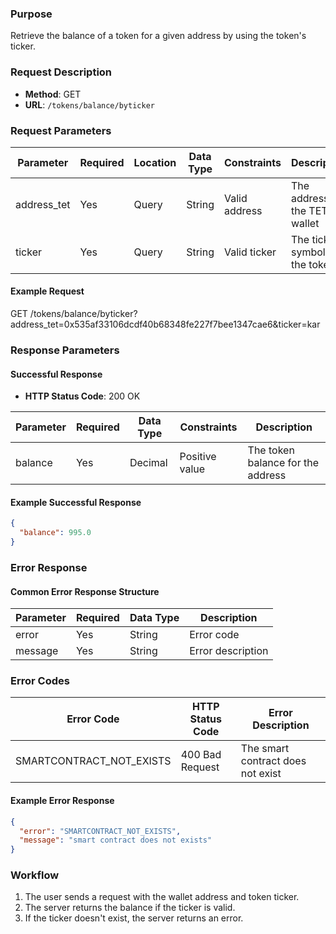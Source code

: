 
### Purpose
Retrieve the balance of a token for a given address by using the token's ticker.

### Request Description
- **Method**: GET  
- **URL**: `/tokens/balance/byticker`

### Request Parameters

| Parameter      | Required | Location | Data Type | Constraints   | Description                                      |
| -------------- | -------- | -------- | --------- | ------------- | ------------------------------------------------ |
| address_tet    | Yes      | Query    | String    | Valid address | The address of the TET wallet                     |
| ticker         | Yes      | Query    | String    | Valid ticker  | The ticker symbol of the token                    |

#### Example Request
GET /tokens/balance/byticker?address_tet=0x535af33106dcdf40b68348fe227f7bee1347cae6&ticker=kar

### Response Parameters

#### Successful Response
- **HTTP Status Code**: 200 OK

| Parameter | Required | Data Type | Constraints    | Description                          |
| --------- | -------- | --------- | -------------- | ------------------------------------ |
| balance   | Yes      | Decimal   | Positive value | The token balance for the address    |

#### Example Successful Response
```json
{
  "balance": 995.0
}
```

### Error Response
#### Common Error Response Structure

| Parameter | Required | Data Type | Description          |
| --------- | -------- | --------- | -------------------- |
| error     | Yes      | String    | Error code           |
| message   | Yes      | String    | Error description    |

### Error Codes

| Error Code               | HTTP Status Code  | Error Description                |
| ------------------------ | ----------------- | -------------------------------- |
| SMARTCONTRACT_NOT_EXISTS  | 400 Bad Request   | The smart contract does not exist|

#### Example Error Response
```json
{
  "error": "SMARTCONTRACT_NOT_EXISTS",
  "message": "smart contract does not exists"
}
```

### Workflow
1. The user sends a request with the wallet address and token ticker.
2. The server returns the balance if the ticker is valid.
3. If the ticker doesn't exist, the server returns an error.
